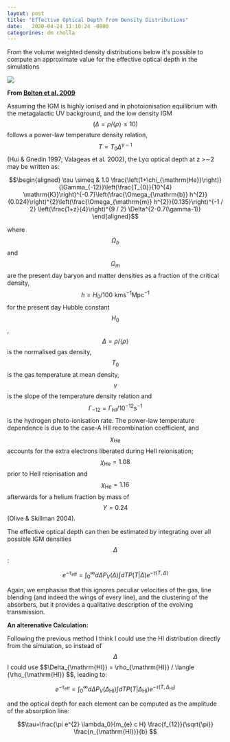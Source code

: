 ```yaml
---
layout: post
title: "Effective Optical Depth from Density Distributions"
date:   2020-04-24 11:10:24 -0800
categorines: dm cholla
---
```



From the volume weighted density distributions below  it's possible to compute an approximate value for the effective optical depth in the simulations 

<img src="{{ site.url }}assets/images/density_distribution_new.png"> 



**From [Bolton et al. 2009](https://arxiv.org/abs/0901.3966)**


Assuming the IGM is highly ionised and in photoionisation equilibrium with the metagalactic UV background, and the low density IGM $$(\Delta = \rho/ \langle \rho \rangle \leq 10)$$ follows a power-law temperature density relation, $$T = T_0  \Delta^{\gamma -1} $$ (Hui & Gnedin 1997; Valageas et al. 2002), the Lyα optical depth at z >∼2 may be written as: 

$$\begin{aligned}
\tau \simeq & 1.0 \frac{\left(1+\chi_{\mathrm{He}}\right)}{\Gamma_{-12}}\left(\frac{T_{0}}{10^{4} \mathrm{K}}\right)^{-0.7}\left(\frac{\Omega_{\mathrm{b}} h^{2}}{0.024}\right)^{2}\left(\frac{\Omega_{\mathrm{m}} h^{2}}{0.135}\right)^{-1 / 2}  \left(\frac{1+z}{4}\right)^{9 / 2} \Delta^{2-0.7(\gamma-1)}
\end{aligned}$$

where $$\Omega_b$$ and $$\Omega_m$$ are the present day baryon and matter densities as a fraction of the critical density, $$h =
H_0/100 \,\,\mathrm{km} \mathrm{s}^{−1} \mathrm{Mpc}^{−1} $$ for the present day Hubble constant $$H_0$$, $$\Delta = \rho/ \langle \rho \rangle $$ is the normalised gas density, $$T_0$$ is the gas temperature at mean density, $$\gamma$$ is the slope of the temperature density relation and $$\Gamma_{−12} = \Gamma_{HI}/10^{−12} \mathrm{s}^{−1}$$ is the hydrogen photo-ionisation rate. The power-law temperature dependence is due to the case-A HII recombination coefficient, and $$\chi_{\mathrm{He}}$$ accounts for the extra electrons liberated during HeII reionisation; $$\chi_{\mathrm{He}} = 1.08$$ prior to HeII reionisation and $$\chi_{\mathrm{He}} = 1.16$$ afterwards for a helium fraction by mass
of $$Y = 0.24$$ (Olive & Skillman 2004). 

The effective optical depth can then be estimated by integrating over all possible IGM densities $$\Delta$$:

$$e^{-\tau_{\mathrm{eff}}}=\int_{0}^{\infty} d \Delta P_{V}(\Delta) \int d T P(T | \Delta) e^{-\tau(T, \Delta)} $$

<!-- where $$P(T | \Delta)$$ is the probability distribution of temperatures for elements at density $$\Delta$$ and $$\tau_{eff}$$ is the effective optical depth.  -->

Again, we emphasise that this ignores peculiar velocities of the gas, line blending (and indeed the wings of every line), and the clustering of the absorbers, but it provides a qualitative description of the evolving transmission.


**An alterenative Calculation:**

Following the previous method I think I could use the HI distribution directly from the simulation, so instead of $$\Delta$$ I could use $$\Delta_{\mathrm{HI}} = \rho_{\mathrm{HI}} / \langle {\rho_{\mathrm{HI}} $$, leading to:



$$e^{-\tau_{\mathrm{eff}}}=\int_{0}^{\infty} d \Delta P_{V}(\Delta_{\mathrm{HI}}) \int d T P(T | \Delta_{\mathrm{HI}}) e^{-\tau(T, \Delta_{\mathrm{HI}})} $$


and the optical depth for each element can be computed as the amplitude of the absorption line:


$$\tau=\frac{\pi e^{2} \lambda_0}{m_{e}  c H} \frac{f_{12}}{\sqrt{\pi}}  \frac{n_{\mathrm{HI}}}{b}  $$

